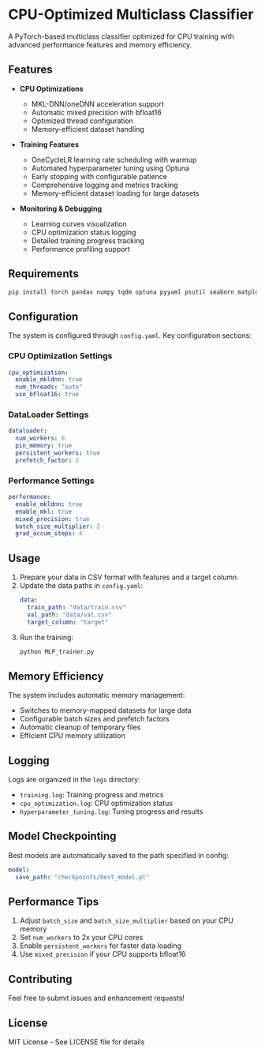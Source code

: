 # CPU-Optimized Multiclass Classifier

A PyTorch-based multiclass classifier optimized for CPU training with advanced performance features and memory efficiency.

## Features

- **CPU Optimizations**
  - MKL-DNN/oneDNN acceleration support
  - Automatic mixed precision with bfloat16
  - Optimized thread configuration
  - Memory-efficient dataset handling

- **Training Features**
  - OneCycleLR learning rate scheduling with warmup
  - Automated hyperparameter tuning using Optuna
  - Early stopping with configurable patience
  - Comprehensive logging and metrics tracking
  - Memory-efficient dataset loading for large datasets

- **Monitoring & Debugging**
  - Learning curves visualization
  - CPU optimization status logging
  - Detailed training progress tracking
  - Performance profiling support

## Requirements

```bash
pip install torch pandas numpy tqdm optuna pyyaml psutil seaborn matplotlib scikit-learn
```

## Configuration

The system is configured through `config.yaml`. Key configuration sections:

### CPU Optimization Settings
```yaml
cpu_optimization:
  enable_mkldnn: true
  num_threads: "auto"
  use_bfloat16: true
```

### DataLoader Settings
```yaml
dataloader:
  num_workers: 8
  pin_memory: true
  persistent_workers: true
  prefetch_factor: 2
```

### Performance Settings
```yaml
performance:
  enable_mkldnn: true
  enable_mkl: true
  mixed_precision: true
  batch_size_multiplier: 2
  grad_accum_steps: 4
```

## Usage

1. Prepare your data in CSV format with features and a target column.
2. Update the data paths in `config.yaml`:
   ```yaml
   data:
     train_path: "data/train.csv"
     val_path: "data/val.csv"
     target_column: "target"
   ```
3. Run the training:
   ```bash
   python MLP_trainer.py
   ```

## Memory Efficiency

The system includes automatic memory management:
- Switches to memory-mapped datasets for large data
- Configurable batch sizes and prefetch factors
- Automatic cleanup of temporary files
- Efficient CPU memory utilization

## Logging

Logs are organized in the `logs` directory:
- `training.log`: Training progress and metrics
- `cpu_optimization.log`: CPU optimization status
- `hyperparameter_tuning.log`: Tuning progress and results

## Model Checkpointing

Best models are automatically saved to the path specified in config:
```yaml
model:
  save_path: "checkpoints/best_model.pt"
```

## Performance Tips

1. Adjust `batch_size` and `batch_size_multiplier` based on your CPU memory
2. Set `num_workers` to 2x your CPU cores
3. Enable `persistent_workers` for faster data loading
4. Use `mixed_precision` if your CPU supports bfloat16

## Contributing

Feel free to submit issues and enhancement requests!

## License

MIT License - See LICENSE file for details
